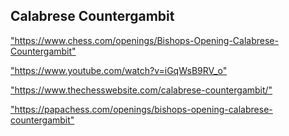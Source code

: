 <h2>Calabrese Countergambit</h2>
<p><a href="https://www.chess.com/openings/Bishops-Opening-Calabrese-Countergambit">"https://www.chess.com/openings/Bishops-Opening-Calabrese-Countergambit"</a></p>

<p><a href="https://www.youtube.com/watch?v=iGqWsB9RV_o">"https://www.youtube.com/watch?v=iGqWsB9RV_o"</a></p>

<p><a href="https://www.thechesswebsite.com/calabrese-countergambit/">"https://www.thechesswebsite.com/calabrese-countergambit/"</a></p>

<p><a href="https://papachess.com/openings/bishops-opening-calabrese-countergambit">"https://papachess.com/openings/bishops-opening-calabrese-countergambit"</a></p>

